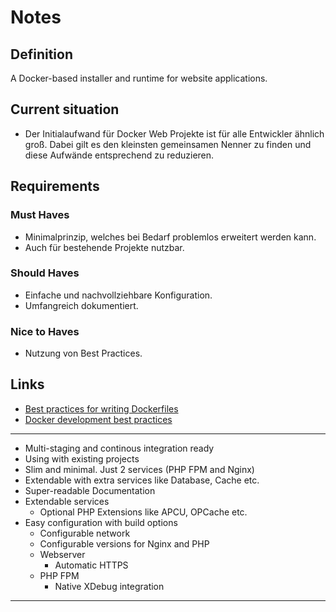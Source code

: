 # Notes

## Definition

A Docker-based installer and runtime for website applications.

## Current situation

* Der Initialaufwand für Docker Web Projekte ist für alle Entwickler ähnlich groß. Dabei gilt es den kleinsten
  gemeinsamen Nenner zu finden und diese Aufwände entsprechend zu reduzieren.

## Requirements

### Must Haves

* Minimalprinzip, welches bei Bedarf problemlos erweitert werden kann.
* Auch für bestehende Projekte nutzbar.

### Should Haves

* Einfache und nachvollziehbare Konfiguration.
* Umfangreich dokumentiert.

### Nice to Haves

* Nutzung von Best Practices.

## Links

* [Best practices for writing Dockerfiles](https://docs.docker.com/develop/develop-images/dockerfile_best-practices/)
* [Docker development best practices](https://docs.docker.com/develop/dev-best-practices/)

---

* Multi-staging and continous integration ready
* Using with existing projects
* Slim and minimal. Just 2 services (PHP FPM and Nginx)
* Extendable with extra services like Database, Cache etc.
* Super-readable Documentation
* Extendable services
    * Optional PHP Extensions like APCU, OPCache etc.
* Easy configuration with build options
    * Configurable network
    * Configurable versions for Nginx and PHP
    * Webserver
        * Automatic HTTPS
    * PHP FPM
        * Native XDebug integration

---